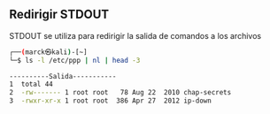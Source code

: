 ## Redirigir STDOUT 
STDOUT se utiliza para redirigir la salida de comandos a los archivos

```bash
┌──(marck㉿kali)-[~]
└─$ ls -l /etc/ppp | nl | head -3                        

----------Salida-----------
1  total 44
2  -rw------- 1 root root   78 Aug 22  2010 chap-secrets         
3  -rwxr-xr-x 1 root root  386 Apr 27  2012 ip-down 
```